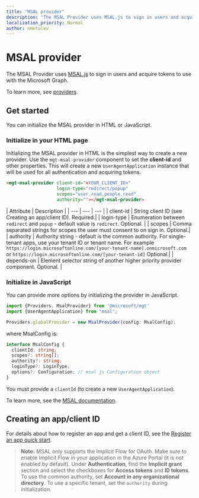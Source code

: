 ```yaml
---
title: "MSAL provider"
description: "The MSAL Provider uses MSAL.js to sign in users and acquire tokens to use with the Microsoft Graph"
localization_priority: Normal
author: nmetulev
---
```


# MSAL provider

The MSAL Provider uses [MSAL.js](https://github.com/AzureAD/microsoft-authentication-library-for-js) to sign in users and acquire tokens to use with the Microsoft Graph.

To learn more, see [providers](../providers.md).

## Get started

You can initialize the MSAL provider in HTML or JavaScript.

### Initialize in your HTML page

Initializing the MSAL provider in HTML is the simplest way to create a new provider. Use the `mgt-msal-provider` component to set the **client-id** and other properties. This will create a new `UserAgentApplication` instance that will be used for all authentication and acquiring tokens.

```html
<mgt-msal-provider client-id="<YOUR_CLIENT_ID>"
                   login-type="redirect/popup"
                   scopes="user.read,people.read"
                   authority=""></mgt-msal-provider>
```

| Attribute | Description |
| --- | --- | --- |
| client-id   | String client ID (see Creating an app/client ID). Required.|
| login-type  | Enumeration between `redirect` and `popup` - default value is `redirect`. Optional. |
| scopes  | Comma separated strings for scopes the user must consent to on sign in. Optional.|
| authority  | Authority string - default is the common authority. For single-tenant apps, use your tenant ID or tenant name. For example `https://login.microsoftonline.com/[your-tenant-name].onmicrosoft.com` or `https://login.microsoftonline.com/[your-tenant-id]` Optional.|
| depends-on | Element selector string of another higher priority provider component. Optional. |

### Initialize in JavaScript

You can provide more options by initializing the provider in JavaScript.

```ts
import {Providers, MsalProvider} from '@microsoft/mgt'
import {UserAgentApplication} from "msal";

Providers.globalProvider = new MsalProvider(config: MsalConfig);
```

where MsalConfig is:

```ts
interface MsalConfig {
  clientId: string;
  scopes?: string[];
  authority?: string;
  loginType?: LoginType;
  options?: Configuration; // msal js Configuration object
}
```

You must provide a `clientId` (to create a new `UserAgentApplication`).

To learn more, see the [MSAL documentation](https://github.com/AzureAD/microsoft-authentication-library-for-js/wiki/MSAL-basics).

## Creating an app/client ID

For details about how to register an app and get a client ID, see the [Register an app quick start](/azure/active-directory/develop/quickstart-register-app).

>**Note:** MSAL only supports the Implicit Flow for OAuth. Make sure to enable Implicit Flow in your application in the Azure Portal (it is not enabled by default). Under **Authentication**, find the **Implicit grant** section and select the checkboxes for **Access tokens** and **ID tokens**. To use the common authority, set **Account in any organizational directory**. To use a specific tenant, set the `authority` during initialization.
